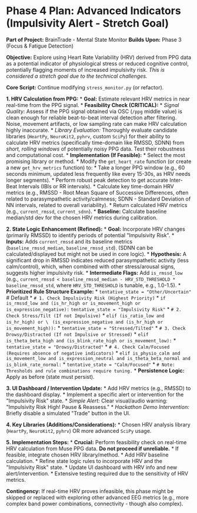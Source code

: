 # Phase 4 Plan: Advanced Indicators (Impulsivity Alert - Stretch Goal)

**Part of Project:** BrainTrade - Mental State Monitor
**Builds Upon:** Phase 3 (Focus & Fatigue Detection)

**Objective:** Explore using Heart Rate Variability (HRV) derived from PPG data as a potential indicator of physiological stress or reduced cognitive control, potentially flagging moments of increased impulsivity risk. *This is considered a stretch goal due to the technical challenges.*

**Core Script:** Continue modifying `stress_monitor.py` (or refactor).

**1. HRV Calculation from PPG:**
    *   **Goal:** Estimate relevant HRV metrics in near real-time from the PPG signal.
    *   **Feasibility Check (CRITICAL):**
        *   *Signal Quality:* Assess if the PPG signal obtained via OSC (`/ppg` middle value) is clean enough for reliable beat-to-beat interval detection after filtering. Noise, movement artifacts, or low sampling rate can make HRV calculation highly inaccurate.
        *   *Library Evaluation:* Thoroughly evaluate candidate libraries (`HeartPy`, `NeuroKit2`, `pyhrv`, custom `SciPy`) for their ability to calculate HRV metrics (specifically time-domain like RMSSD, SDNN) from *short, rolling windows* of potentially noisy PPG data. Test their robustness and computational cost.
    *   **Implementation (If Feasible):**
        *   Select the most promising library or method.
        *   Modify the `get_heart_rate` function (or create a new `get_hrv_metrics` function) to:
            *   Take a longer PPG window (e.g., 60 seconds minimum, updated less frequently like every 15-30s, as HRV needs longer segments).
            *   Perform robust peak detection to get accurate Inter-Beat Intervals (IBIs or RR intervals).
            *   Calculate key time-domain HRV metrics (e.g., RMSSD - Root Mean Square of Successive Differences, often related to parasympathetic activity/calmness; SDNN - Standard Deviation of NN intervals, related to overall variability).
        *   Return calculated HRV metrics (e.g., `current_rmssd`, `current_sdnn`).
    *   **Baseline:** Calculate baseline median/std dev for the chosen HRV metrics during calibration.

**2. State Logic Enhancement (Refined):**
    *   **Goal:** Incorporate HRV changes (primarily RMSSD) to identify periods of potential "Impulsivity Risk".
    *   **Inputs:** Adds `current_rmssd` and its baseline metrics (`baseline_rmssd_median`, `baseline_rmssd_std`). (SDNN can be calculated/displayed but might not be used in core logic).
    *   **Hypothesis:** A significant drop in RMSSD indicates reduced parasympathetic activity (less calm/control), which, when combined with other stress/arousal signs, suggests higher impulsivity risk.
    *   **Intermediate Flags:** Add `is_rmssd_low` (e.g., `current_rmssd < baseline_rmssd_median - HRV_STD_THRESHOLD * baseline_rmssd_std`, where `HRV_STD_THRESHOLD` is tunable, e.g., 1.0-1.5).
    *   **Prioritized Rule Structure Example:**
        *   `tentative_state = "Other/Uncertain"` # Default
        *   `# 1. Check Impulsivity Risk (Highest Priority)`
        *   `if is_rmssd_low and (is_hr_high or is_movement_high or is_expression_negative):`
             `tentative_state = "Impulsivity Risk"`
        *   `# 2. Check Stress/Tilt (If not Impulsive)`
        *   `elif (is_ratio_low and is_hr_high) or \`
             ` (is_expression_negative and (is_hr_high or is_movement_high)):`
        *      `tentative_state = "Stressed/Tilted"`
        *   `# 3. Check Drowsy/Distracted (If not Impulsive or Stressed)`
        *   `elif is_theta_beta_high and (is_blink_rate_high or is_movement_low):`
        *      `tentative_state = "Drowsy/Distracted"`
        *   `# 4. Check Calm/Focused (Requires absence of negative indicators)`
        *   `elif is_physio_calm and is_movement_low and is_expression_neutral and is_theta_beta_normal and is_blink_rate_normal:`
        *      `tentative_state = "Calm/Focused"`
        *   `# Note: Thresholds and rule combinations require tuning.`
    *   **Persistence Logic:** Apply as before (state must persist).

**3. UI Dashboard / Intervention Update:**
    *   Add HRV metrics (e.g., RMSSD) to the dashboard display.
    *   Implement a specific alert or intervention for the "Impulsivity Risk" state.
        *   *Simple Alert:* Clear visual/audio warning: "Impulsivity Risk High! Pause & Reassess."
        *   *Hackathon Demo Intervention:* Briefly disable a simulated "Trade" button in the UI.

**4. Key Libraries (Additions/Considerations):**
    *   Chosen HRV analysis library (`HeartPy`, `NeuroKit2`, `pyhrv`) OR more advanced `SciPy` usage.

**5. Implementation Steps:**
    *   **Crucial:** Perform feasibility check on real-time HRV calculation from Muse PPG data. **Do not proceed if unreliable.**
    *   If feasible, integrate chosen HRV library/method.
    *   Add HRV baseline calculation.
    *   Refine state logic rules to incorporate HRV and the "Impulsivity Risk" state.
    *   Update UI dashboard with HRV info and new alert/intervention.
    *   Extensive testing required due to the sensitivity of HRV metrics.

**Contingency:** If real-time HRV proves infeasible, this phase might be skipped or replaced with exploring other advanced EEG metrics (e.g., more complex band power combinations, connectivity - though also complex).